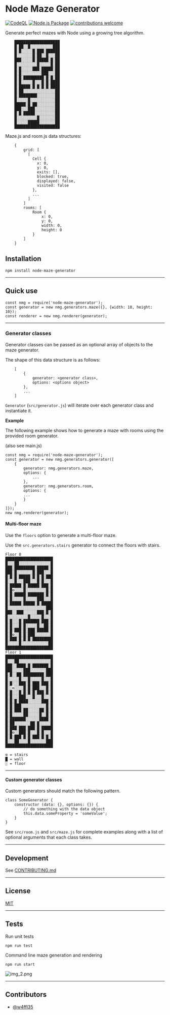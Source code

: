 # Node Maze Generator

[![CodeQL](https://github.com/w4ffl35/node-maze-generator/actions/workflows/codeql.yml/badge.svg)](https://github.com/w4ffl35/node-maze-generator/actions/workflows/codeql.yml) [![Node.js Package](https://github.com/w4ffl35/node-maze-generator/actions/workflows/npm-publish.yml/badge.svg)](https://github.com/w4ffl35/node-maze-generator/actions/workflows/npm-publish.yml)
[![contributions welcome](https://img.shields.io/badge/contributions-welcome-brightgreen.svg?style=flat)](https://github.com/dwyl/esta/issues)

Generate perfect mazes with Node using a growing tree algorithm.

        ████████████████████
        █░██░░█░░░░░░░░░░███
        █░█░░░░░█░███░██████
        █░░░░░░░█░██░░█░░░██
        ███░░░░░█░█████░█░██
        █░░░░░░░░░█░░░░░█░██
        █░█░░░░░███░█████░██
        █░█░░░░░░░░░███░░░██
        █░█░█████████░█░█░██
        █░█░░░░░█░░░█░█░████
        █░█████░█░█░█░█░████
        █░██░░░░░░░░░░░░░░██
        █░████████░░░░░░░░██
        █░░░░░█░░░░░░░░░░░██
        █████░█░██░░░░░░░░██
        ███░░░███░░░░░░░░░██
        █░█░█████░░░░░░░░░██
        █░░░░░░░░░█░░░░░░░██
        █░░░░░█████░░░░░░░██
        ████████████████████
        
Maze.js and room.js data structures:

        {
            grid: [
              [
                Cell {
                  x: 0,
                  y: 0,
                  exits: [],
                  blocked: true,
                  displayed: false,
                  visited: false
                },
                ...
              ]
            ]
            rooms: [
                Room {
                    x: 0,
                    y: 0,
                    width: 0,
                    height: 0
                }
            ]
        }

## Installation

    npm install node-maze-generator

---

## Quick use

    const nmg = require('node-maze-generator');
    const generator = new nmg.generators.maze({}, {width: 10, height: 10});
    const renderer = new nmg.renderer(generator);

---

### Generator classes

Generator classes can be passed as an optional array of objects to the maze generator.

The shape of this data structure is as follows:

        [
            {
                generator: <generator class>,
                options: <options object>
            },
            ...
        ]

`Generator` (`src/generator.js`) will iterate over each generator class and instantiate it.

**Example**

The following example shows how to generate a maze with rooms using the provided room generator.

(also see main.js)

    const nmg = require('node-maze-generator');
    const generator = new nmg.generators.generator([
        {
            generator: nmg.generators.maze,
            options: {
                ...
            },
            generator: nmg.generators.room,
            options: {
            ...
            }
        }
    ]});
    new nmg.renderer(generator);

#### Multi-floor maze

Use the `floors` option to generate a multi-floor maze.

Use the `src.generators.stairs` generator to connect the floors with stairs.

    Floor 0
    █████████████████████
    █░░░██░░░░░░░░░░░░░░█
    ███░█████████░█████░█
    ███░█░░░░░░░█░███░░░█
    █░█░█░█████░█░█░█░███
    █░░░█░░░███░░░█░█░░░█
    █░█████░█░█████░███░█
    █░█⚙░░░░█░░░░░░░░░█░█
    █░█░█████░███████░█░█
    █░█░░░░░█░░░░░███░░░█
    █░█████░█████░█░█████
    █░░░░░░░░░░░░░░░░░███
    ███░░███░░░░░░███░█░█
    █░░░░░░░░░█░░░░░█░░░█
    █░█░░░█░███████░███░█
    █░█░░░█░█░░░░░█░░██░█
    █░█░███░█░███░█████░█
    █░█⚙░░█░█░███░░░░░░░█
    █░███░█░█░█░█████████
    █░░░░░█░░░░░░░░░░░░██
    █████████████████████
    Floor 1
    █████████████████████
    █░░░██░░░░░░░░░░░░░░█
    ███░░████░█░███████░█
    ███░░░░░███░░░░░░░███
    █░█░░██░█████████░███
    █░░░░░█░░░█░░░░░█░░░█
    █░█░░░███░█░███░███░█
    █░░⚙░░░░█░█░███░░░█░█
    █░█░░░█░█░█░█░███░█░█
    █░█░░░███░░░█░░░█░░░█
    █░█░█░████░░░░░░███░█
    █░█░███░░░░░░░░░░░█░█
    █░█░███░██░░░░░██░█░█
    █░█░░░░░██░░░░░█░░█░█
    █░███████░░░░░░████░█
    █░██░░░░░░░██░█░░░░░█
    █░███░███░███░█░█████
    █░█⚙░░███░█░░░█░█░░░█
    █░█░███░█░█░███░█░█░█
    █░░░██░░░░█░░░░░░░███
    █████████████████████

    ⚙ = stairs
    █ = wall
    ░ = floor


---

#### Custom generator classes

Custom generators should match the following pattern.

    class SomeGenerator {
        constructor (data: {}, options: {}) {
            // do something with the data object
            this.data.someProperty = 'someValue';
        }
    }

See `src/room.js` and `src/maze.js` for complete examples along with a list of optional arguments that each class takes.
    
---

## Development

See [CONTRIBUTING.md](CONTRIBUTING.md)

---

## License

[MIT](LICENSE)

---

## Tests

Run unit tests

    npm run test

Command line maze generation and rendering
    
    npm run start

![img_2.png](sample_maze_output.png)

---

## Contributors

  - [@w4ffl35](https://github.com/w4ffl35)
